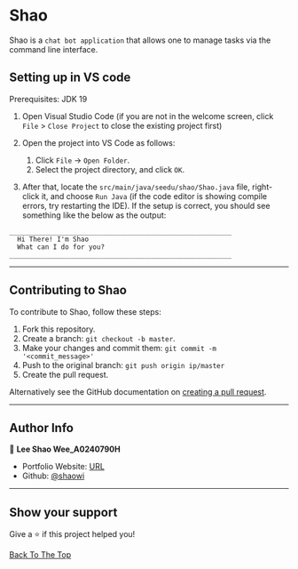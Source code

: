 # Shao

Shao is a `chat bot application` that allows one to manage tasks via the command line interface.

## Setting up in VS code

Prerequisites: JDK 19

1. Open Visual Studio Code (if you are not in the welcome screen, click `File` > `Close Project` to close the existing project first)
1. Open the project into VS Code as follows:

   1. Click `File` -> `Open Folder`.
   1. Select the project directory, and click `OK`.

1. After that, locate the `src/main/java/seedu/shao/Shao.java` file, right-click it, and choose `Run Java` (if the code editor is showing compile errors, try restarting the IDE). If the setup is correct, you should see something like the below as the output:

```Text
________________________________________________________
  Hi There! I'm Shao
  What can I do for you?
________________________________________________________
```

---

## Contributing to Shao

To contribute to Shao, follow these steps:

1. Fork this repository.
2. Create a branch: `git checkout -b master`.
3. Make your changes and commit them: `git commit -m '<commit_message>'`
4. Push to the original branch: `git push origin ip/master`
5. Create the pull request.

Alternatively see the GitHub documentation on [creating a pull request](https://help.github.com/en/github/collaborating-with-issues-and-pull-requests/creating-a-pull-request).

---

## Author Info

👤 **Lee Shao Wee_A0240790H**

- Portfolio Website: [URL](https://leeshaowee.netlify.app/)
- Github: [@shaowi](https://github.com/shaowi)

---

## Show your support

Give a ⭐️ if this project helped you!

[Back To The Top](#shao)
